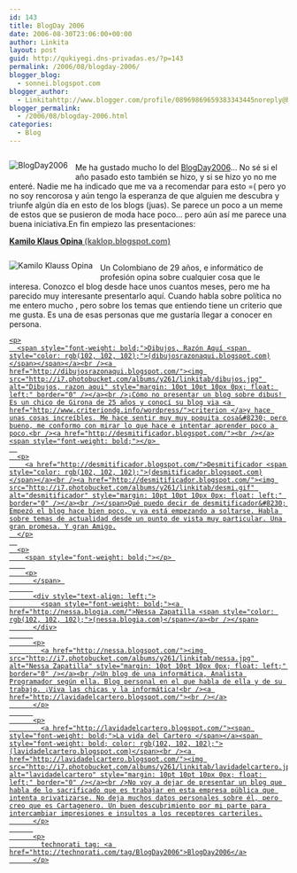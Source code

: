 ```yaml
---
id: 143
title: BlogDay 2006
date: 2006-08-30T23:06:00+00:00
author: Linkita
layout: post
guid: http://qukiyegi.dns-privadas.es/?p=143
permalink: /2006/08/blogday-2006/
blogger_blog:
  - sonnei.blogspot.com
blogger_author:
  - Linkitahttp://www.blogger.com/profile/08969869659383343445noreply@blogger.com
blogger_permalink:
  - /2006/08/blogday-2006.html
categories:
  - Blog
---
```

<a href="http://www.blogday.org/" target="_blank"><img src="http://i7.photobucket.com/albums/y261/linkitab/blogday.jpg" style="margin: 10pt 10pt 10px 0px; float: left;" alt="BlogDay2006" border="0" /></a>  
Me ha gustado mucho lo del [BlogDay2006](http://blogday.org/)&#8230; No sé si el año pasado esto también se hizo, y si se hizo yo no me enteré. Nadie me ha indicado que me va a recomendar para esto =( pero yo no soy rencorosa y aún tengo la esperanza de que alguien me descubra y triunfe algún día en esto de los blogs (juas). Se parece un poco a un meme de estos que se pusieron de moda hace poco&#8230; pero aún así me parece una buena iniciativa.En fin empiezo las presentaciones:

<span style="font-weight: bold;"></p> 

<p>
  </span> 
  
  <div style="text-align: left;">
    <span style="font-weight: bold;"><a href="http://kaklop.blogspot.com/">Kamilo Klaus Opina <span style="color: rgb(102, 102, 102);">(kaklop.blogspot.com)</span></a></span>
  </div>
  
  <p>
    <a href="http://kaklop.blogspot.com/"><img src="http://i7.photobucket.com/albums/y261/linkitab/kaklop.jpg" alt="Kamilo Klauss Opina" style="margin: 10pt 10pt 10px 0px; float: left;" border="0" /></a><br />Un Colombiano de 29 años, e informático de profesión opina sobre cualquier cosa que le interesa. Conozco el blog desde hace unos cuantos meses, pero me ha parecido muy interesante presentarlo aquí. Cuando habla sobre política no me entero mucho , pero sobre los temas que entiendo tiene un criterio que me gusta. Es una de esas personas que me gustaría llegar a conocer en persona.<br /><a href="http://dibujosrazonaqui.blogspot.com/"></p> 
    
    <p>
      <span style="font-weight: bold;">Dibujos, Razón Aquí <span style="color: rgb(102, 102, 102);">(dibujosrazonaqui.blogspot.com)</span></span></a><br /><a href="http://dibujosrazonaqui.blogspot.com/"><img src="http://i7.photobucket.com/albums/y261/linkitab/dibujos.jpg" alt="Dibujos, razon aqui" style="margin: 10pt 10pt 10px 0px; float: left;" border="0" /></a><br />¡Cómo no presentar un blog sobre dibus! Es un chico de Girona de 25 años y conocí su blog via <a href="http://www.criteriondg.info/wordpress/">criterion </a>y hace unas cosas increíbles. Me hace sentir muy muy poquita cosa&#8230; pero bueno, me conformo con mirar lo que hace e intentar aprender poco a poco.<br /><a href="http://desmitificador.blogspot.com/"><br /></a><span style="font-weight: bold;"></p> 
      
      <p>
        <a href="http://desmitificador.blogspot.com/">Desmitificador <span style="color: rgb(102, 102, 102);">(desmitificador.blogspot.com)</span></a><br /><a href="http://desmitificador.blogspot.com/"><img src="http://i7.photobucket.com/albums/y261/linkitab/desmi.gif" alt="desmitificador" style="margin: 10pt 10pt 10px 0px; float: left;" border="0" /></a><br /></span>Qué puedo decir de desmitificador&#8230; Empezó el blog hace bien poco, y ya está empezando a soltarse. Habla sobre temas de actualidad desde un punto de vista muy particular. Una gran promesa. Y gran Amigo.
      </p>
      
      <p>
        <span style="font-weight: bold;"></p> 
        
        <p>
          </span> 
          
          <div style="text-align: left;">
            <span style="font-weight: bold;"><a href="http://nessa.blogia.com/">Nessa Zapatilla <span style="color: rgb(102, 102, 102);">(nessa.blogia.com)</span></a><br /></span>
          </div>
          
          <p>
            <a href="http://nessa.blogspot.com/"><img src="http://i7.photobucket.com/albums/y261/linkitab/nessa.jpg" alt="Nessa Zapatilla" style="margin: 10pt 10pt 10px 0px; float: left;" border="0" /></a><br />Un blog de una informática, Analista Programador según ella. Blog personal en el que habla de ella y de su trabajo. ¡Viva las chicas y la informática!<br /><a href="http://lavidadelcartero.blogspot.com/"><br /></a>
          </p>
          
          <p>
            <a href="http://lavidadelcartero.blogspot.com/"><span style="font-weight: bold;">La vida del Cartero </span></a><span style="font-weight: bold; color: rgb(102, 102, 102);">(lavidadelcartero.blogspot.com)</span><br /><a href="http://lavidadelcartero.blogspot.com/"><img src="http://i7.photobucket.com/albums/y261/linkitab/lavidadelcartero.jpg" alt="lavidadelcartero" style="margin: 10pt 10pt 10px 0px; float: left;" border="0" /></a><br />No voy a dejar de presentar un blog que habla de lo sacrificado que es trabajar en esta empresa pública que intenta privatizarse. No deja muchos datos personales sobre él, pero creo que es Cartagenero. Un buen descubrimiento por mi parte para intercambiar impresiones e insultos a los receptores carteriles.
          </p>
          
          <p>
            technorati tag: <a href="http://technorati.com/tag/BlogDay2006">BlogDay2006</a>
          </p>